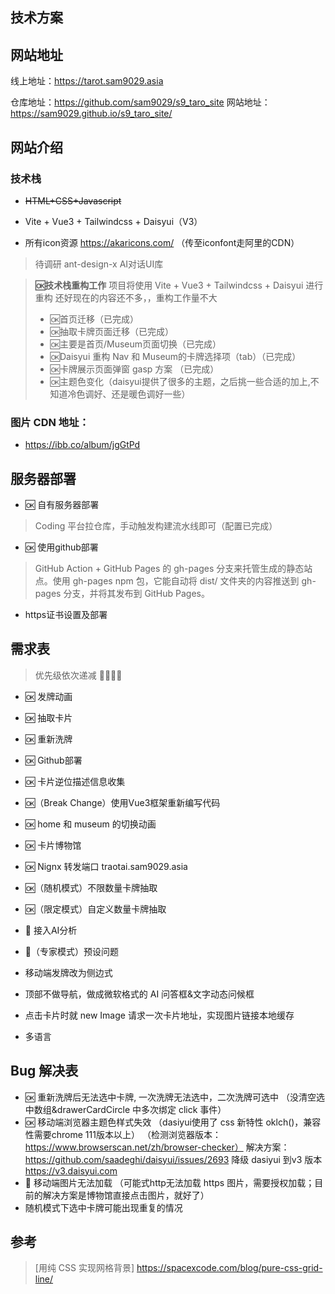 ## 技术方案

## 网站地址

线上地址：https://tarot.sam9029.asia

仓库地址：https://github.com/sam9029/s9_taro_site
网站地址：https://sam9029.github.io/s9_taro_site/

## 网站介绍

### 技术栈

- ~~HTML+CSS+Javascript~~

- Vite + Vue3 + Tailwindcss + Daisyui（V3）

- 所有icon资源 https://akaricons.com/ （传至iconfont走阿里的CDN）

> 待调研 ant-design-x AI对话UI库

> **🆗技术栈重构工作**
> 项目将使用 Vite + Vue3 + Tailwindcss + Daisyui 进行重构
> 还好现在的内容还不多，，重构工作量不大
>
> - 🆗首页迁移（已完成）
> - 🆗抽取卡牌页面迁移（已完成）
> - 🆗主要是首页/Museum页面切换（已完成）
> - 🆗Daisyui 重构 Nav 和 Museum的卡牌选择项（tab）（已完成）
> - 🆗卡牌展示页面弹窗 gasp 方案 （已完成）
> - 🆗主题色变化（daisyui提供了很多的主题，之后挑一些合适的加上,不知道冷色调好、还是暖色调好一些）

### 图片 CDN 地址：

- https://ibb.co/album/jgGtPd

## 服务器部署

- 🆗 自有服务器部署
> Coding 平台拉仓库，手动触发构建流水线即可（配置已完成）

- 🆗 使用github部署
> GitHub Action + GitHub Pages 的 gh-pages 分支来托管生成的静态站点。使用 gh-pages npm 包，它能自动将 dist/ 文件夹的内容推送到 gh-pages 分支，并将其发布到 GitHub Pages。

- https证书设置及部署

## 需求表

> 优先级依次递减 📕📙📘📗

- 🆗 发牌动画
- 🆗 抽取卡片
- 🆗 重新洗牌
- 🆗 Github部署
- 🆗 卡片逆位描述信息收集
- 🆗（Break Change）使用Vue3框架重新编写代码
- 🆗 home 和 museum 的切换动画
- 🆗 卡片博物馆
- 🆗 Nignx 转发端口 traotai.sam9029.asia
- 🆗（随机模式）不限数量卡牌抽取
- 🆗（限定模式）自定义数量卡牌抽取
- 📕 接入AI分析
- 📕（专家模式）预设问题

- 移动端发牌改为侧边式
- 顶部不做导航，做成微软格式的 AI 问答框&文字动态问候框
- 点击卡片时就 new Image 请求一次卡片地址，实现图片链接本地缓存
- 多语言



## Bug 解决表

- 🆗 重新洗牌后无法选中卡牌, 一次洗牌无法选中，二次洗牌可选中
    （没清空选中数组&drawerCardCircle 中多次绑定 click 事件）
- 🆗 移动端浏览器主题色样式失效
    （dasiyui使用了 css 新特性 oklch()，兼容性需要chrome 111版本以上）
    （检测浏览器版本：https://www.browserscan.net/zh/browser-checker）
    解决方案：https://github.com/saadeghi/daisyui/issues/2693
    降级 dasiyui 到v3 版本 https://v3.daisyui.com
- 📕 移动端图片无法加载
    （可能式http无法加载 https 图片，需要授权加载；目前的解决方案是博物馆直接点击图片，就好了）
- 随机模式下选中卡牌可能出现重复的情况


## 参考

> [用纯 CSS 实现网格背景] https://spacexcode.com/blog/pure-css-grid-line/